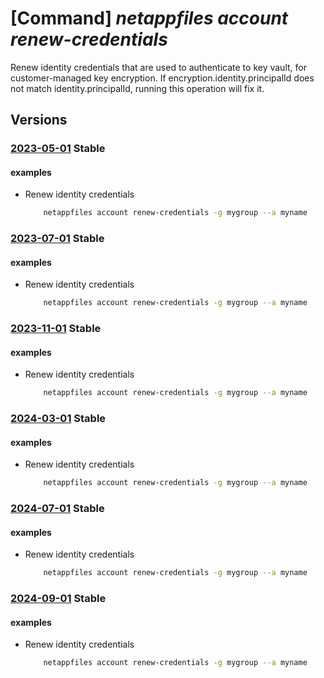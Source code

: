 # [Command] _netappfiles account renew-credentials_

Renew identity credentials that are used to authenticate to key vault, for customer-managed key encryption. If encryption.identity.principalId does not match identity.principalId, running this operation will fix it.

## Versions

### [2023-05-01](/Resources/mgmt-plane/L3N1YnNjcmlwdGlvbnMve30vcmVzb3VyY2Vncm91cHMve30vcHJvdmlkZXJzL21pY3Jvc29mdC5uZXRhcHAvbmV0YXBwYWNjb3VudHMve30vcmVuZXdjcmVkZW50aWFscw==/2023-05-01.xml) **Stable**

<!-- mgmt-plane /subscriptions/{}/resourcegroups/{}/providers/microsoft.netapp/netappaccounts/{}/renewcredentials 2023-05-01 -->

#### examples

- Renew identity credentials
    ```bash
        netappfiles account renew-credentials -g mygroup --a myname
    ```

### [2023-07-01](/Resources/mgmt-plane/L3N1YnNjcmlwdGlvbnMve30vcmVzb3VyY2Vncm91cHMve30vcHJvdmlkZXJzL21pY3Jvc29mdC5uZXRhcHAvbmV0YXBwYWNjb3VudHMve30vcmVuZXdjcmVkZW50aWFscw==/2023-07-01.xml) **Stable**

<!-- mgmt-plane /subscriptions/{}/resourcegroups/{}/providers/microsoft.netapp/netappaccounts/{}/renewcredentials 2023-07-01 -->

#### examples

- Renew identity credentials
    ```bash
        netappfiles account renew-credentials -g mygroup --a myname
    ```

### [2023-11-01](/Resources/mgmt-plane/L3N1YnNjcmlwdGlvbnMve30vcmVzb3VyY2Vncm91cHMve30vcHJvdmlkZXJzL21pY3Jvc29mdC5uZXRhcHAvbmV0YXBwYWNjb3VudHMve30vcmVuZXdjcmVkZW50aWFscw==/2023-11-01.xml) **Stable**

<!-- mgmt-plane /subscriptions/{}/resourcegroups/{}/providers/microsoft.netapp/netappaccounts/{}/renewcredentials 2023-11-01 -->

#### examples

- Renew identity credentials
    ```bash
        netappfiles account renew-credentials -g mygroup --a myname
    ```

### [2024-03-01](/Resources/mgmt-plane/L3N1YnNjcmlwdGlvbnMve30vcmVzb3VyY2Vncm91cHMve30vcHJvdmlkZXJzL21pY3Jvc29mdC5uZXRhcHAvbmV0YXBwYWNjb3VudHMve30vcmVuZXdjcmVkZW50aWFscw==/2024-03-01.xml) **Stable**

<!-- mgmt-plane /subscriptions/{}/resourcegroups/{}/providers/microsoft.netapp/netappaccounts/{}/renewcredentials 2024-03-01 -->

#### examples

- Renew identity credentials
    ```bash
        netappfiles account renew-credentials -g mygroup --a myname
    ```

### [2024-07-01](/Resources/mgmt-plane/L3N1YnNjcmlwdGlvbnMve30vcmVzb3VyY2Vncm91cHMve30vcHJvdmlkZXJzL21pY3Jvc29mdC5uZXRhcHAvbmV0YXBwYWNjb3VudHMve30vcmVuZXdjcmVkZW50aWFscw==/2024-07-01.xml) **Stable**

<!-- mgmt-plane /subscriptions/{}/resourcegroups/{}/providers/microsoft.netapp/netappaccounts/{}/renewcredentials 2024-07-01 -->

#### examples

- Renew identity credentials
    ```bash
        netappfiles account renew-credentials -g mygroup --a myname
    ```

### [2024-09-01](/Resources/mgmt-plane/L3N1YnNjcmlwdGlvbnMve30vcmVzb3VyY2Vncm91cHMve30vcHJvdmlkZXJzL21pY3Jvc29mdC5uZXRhcHAvbmV0YXBwYWNjb3VudHMve30vcmVuZXdjcmVkZW50aWFscw==/2024-09-01.xml) **Stable**

<!-- mgmt-plane /subscriptions/{}/resourcegroups/{}/providers/microsoft.netapp/netappaccounts/{}/renewcredentials 2024-09-01 -->

#### examples

- Renew identity credentials
    ```bash
        netappfiles account renew-credentials -g mygroup --a myname
    ```
